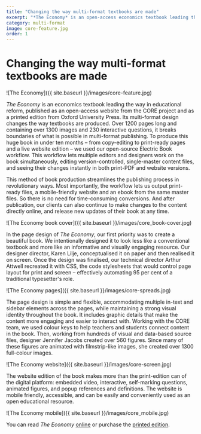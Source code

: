 ```yaml
---
title: "Changing the way multi-format textbooks are made"
excerpt: "*The Economy* is an open-access economics textbook leading the way in both progressive education and multi-format book production."
category: multi-format
image: core-feature.jpg
order: 1
---
```


# Changing the way multi-format textbooks are made

![The Economy]({{ site.baseurl }}/images/core-feature.jpg)

*The Economy* is an economics textbook leading the way in educational reform, published as an open-access website from the CORE project and as a printed edition from Oxford University Press. Its multi-format design changes the way textbooks are produced. Over 1200 pages long and containing over 1300 images and 230 interactive questions, it breaks boundaries of what is possible in multi-format publishing. To produce this huge book in under ten months – from copy-editing to print-ready pages and a live website edition – we used our open-source Electric Book workflow. This workflow lets multiple editors and designers work on the book simultaneously, editing version-controlled, single-master content files, and seeing their changes instantly in both print-PDF and website versions. 

This method of book production streamlines the publishing process in revolutionary ways. Most importantly, the workflow lets us output print-ready files, a mobile-friendly website and an ebook from the same master files. So there is no need for time-consuming conversions. And after publication, our clients can also continue to make changes to the content directly online, and release new updates of their book at any time.

![The Economy book cover]({{ site.baseurl }}/images/core_book-cover.jpg)

In the page design of *The Economy*, our first priority was to create a beautiful book. We intentionally designed it to look less like a conventional textbook and more like an informative and visually engaging resource. Our designer director, Karen Lilje, conceptualised it on paper and then realised it on screen. Once the design was finalised, our technical director Arthur Attwell recreated it with CSS, the code stylesheets that would control page layout for print and screen – effectively automating 95 per cent of a traditional typesetter's role.

![The Economy pages]({{ site.baseurl }}/images/core-spreads.jpg)

The page design is simple and flexible, accommodating multiple in-text and sidebar elements across the pages, while maintaining a strong visual identity throughout the book. It includes graphic details that make the content more engaging and easier to interact with. Working with the CORE team, we used colour keys to help teachers and students connect content in the book. Then, working from hundreds of visual and data-based source files, designer Jennifer Jacobs created over 560 figures. Since many of these figures are animated with filmstrip-like images, she created over 1300 full-colour images.

![The Economy website]({{ site.baseurl }}/images/core-screen.jpg)

The website edition of the book makes more than the print-edition can of the digital platform: embedded video, interactive, self-marking questions, animated figures, and popup references and definitions. The website is mobile friendly, accessible, and can be easily and conveniently used as an open educational resource. 

![The Economy mobile]({{ site.baseurl }}/images/core_mobile.jpg)

You can read *The Economy* [online](http://core-econ.org/the-economy) or purchase the [printed edition](https://global.oup.com/academic/product/the-economy-9780198810247?lang=en&cc=gb).
